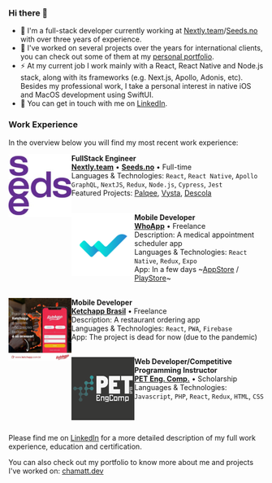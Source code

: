 ### Hi there 👋
- 🔭 I'm a full-stack developer currently working at [Nextly.team](https://nextly.team/)/[Seeds.no](https://seeds.no/) with over three years of experience.
- 🌱 I've worked on several projects over the years for international clients, you can check out some of them at my [personal portfolio](https://chamatt.dev/#professional-projects).
- ⚡ At my current job I work mainly with a React, React Native and Node.js stack, along with its frameworks (e.g. Next.js, Apollo, Adonis, etc). Besides my professional work, I take a personal interest in native iOS and MacOS development using SwiftUI.
- 💬 You can get in touch with me on [LinkedIn](https://www.linkedin.com/in/matheusdelunardo/).

### Work Experience
In the overview below you will find my most recent work experience:

[<img align="left" height="124px" width="124px" alt="Seeds.no" src="https://raw.githubusercontent.com/chamatt/chamatt/main/seeds_logo.jpeg?s=250"/>](https://seeds.no/)

**FullStack Engineer** \
[**Nextly.team**](https://nextly.team/) • [**Seeds.no**](https://nextly.team/) • Full-time \
Languages & Technologies: `React`, `React Native`, `Apollo GraphQL`, `NextJS`, `Redux`, `Node.js`, `Cypress`, `Jest` \
Featured Projects: [Palqee](https://www.palqee.com), [Vysta](https://www.getvysta.com/), [Descola](https://descola.org/)
<br/>
<br/>

[<img align="left" height="124px" width="124px" alt="Seeds.no" src="https://raw.githubusercontent.com/chamatt/chamatt/main/who_app_logo.png?s=200"/>](https://whoapp.com.br/)

**Mobile Developer** \
[**WhoApp**](https://whoapp.com.br/) • Freelance \
Description: A medical appointment scheduler app \
Languages & Technologies: `React Native`, `Redux`, `Expo`\
App: In a few days ~[AppStore]() / [PlayStore]()~
<br/>
<br/>

[<img align="left" height="124px" width="124px" alt="Seeds.no" src="https://raw.githubusercontent.com/chamatt/chamatt/main/ketchapp_logo.jpeg?s=200"/>](https://www.instagram.com/ketchapp_br/)

**Mobile Developer** \
[**Ketchapp Brasil**](https://www.instagram.com/ketchapp_br/) • Freelance \
Description: A restaurant ordering app \
Languages & Technologies: `React`, `PWA`, `Firebase`\
App: The project is dead for now (due to the pandemic)
<br/>
<br/>

[<img align="left" height="124px" width="124px" alt="PET Eng Comp" src="https://raw.githubusercontent.com/chamatt/chamatt/main/pet_logo.png?s=250"/>](https://pet.inf.ufes.br/)

**Web Developer/Competitive Programming Instructor** \
[**PET Eng. Comp.**](https://pet.inf.ufes.br/) • Scholarship \
Languages & Technologies: `Javascript`, `PHP`, `React`, `Redux`, `HTML`, `CSS` \
<br/>
<br/>
<br/>

Please find me on [LinkedIn](https://www.linkedin.com/in/roaldnefs/) for a more detailed description of my full work experience, education and certification.

You can also check out my portfolio to know more about me and projects I've worked on: [chamatt.dev](https://chamatt.dev)

